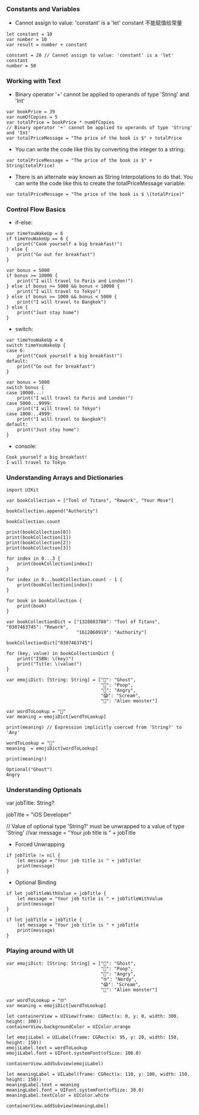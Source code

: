 

### Constants and Variables


- Cannot assign to value: 'constant' is a 'let' constant 不能赋值给常量

```
let constant = 10
var number = 10
var result = number + constant

constant = 20 // Cannot assign to value: 'constant' is a 'let' constant
number = 50
```

### Working with Text

- Binary operator '+' cannot be applied to operands of type 'String' and 'Int'
```
var bookPrice = 39
var numOfCopies = 5
var totalPrice = bookPrice * numOfCopies
// Binary operator '+' cannot be applied to operands of type 'String' and 'Int'
var totalPriceMessage = "The price of the book is $" + totalPrice
```

- You can write the code like this by converting the integer to a string:
```var totalPriceMessage = "The price of the book is $" + String(totalPrice)
```- There is an alternate way known as String Interpolations to do that. You can write the code like this to create the totalPriceMessage variable:
```var totalPriceMessage = "The price of the book is $ \(totalPrice)"
```

### Control Flow Basics

- if-else:   
```
var timeYouWakeUp = 6
if timeYouWakeUp == 6 {
    print("Cook yourself a big breakfast!")
} else {
    print("Go out for breakfast")
}

var bonus = 5000
if bonus >= 10000 {
    print("I will travel to Paris and London!")
} else if bonus >= 5000 && bonus < 10000 {
    print("I will travel to Tokyo")
} else if bonus >= 1000 && bonus < 5000 {
    print("I will travel to Bangkok")
} else {
    print("Just stay home")
}
```

- switch:    
```
var timeYouWakeUp = 6
switch timeYouWakeUp {
case 6:
    print("Cook yourself a big breakfast!")
default:
    print("Go out for breakfast")
}

var bonus = 5000
switch bonus {
case 10000...:
    print("I will travel to Paris and London!")
case 5000...9999:
    print("I will travel to Tokyo")
case 1000...4999:
    print("I will travel to Bangkok")
default:
    print("Just stay home")
}
```

- console:  
```
Cook yourself a big breakfast!
I will travel to Tokyo
```

### Understanding Arrays and Dictionaries

```
import UIKit

var bookCollection = ["Tool of Titans", "Rework", "Your Move"]

bookCollection.append("Authority")

bookCollection.count

print(bookCollection[0])
print(bookCollection[1])
print(bookCollection[2])
print(bookCollection[3])

for index in 0...3 {
    print(bookCollection[index])
}

for index in 0...bookCollection.count - 1 {
    print(bookCollection[index])
}

for book in bookCollection {
    print(book)
}

var bookCollectionDict = ["1328683788": "Tool of Titans", "0307463745": "Rework",
                          "1612060919": "Authority"]

bookCollectionDict["0307463745"]

for (key, value) in bookCollectionDict {
    print("ISBN: \(key)")
    print("Title: \(value)")
}
```


```
var emojiDict: [String: String] = ["👻": "Ghost",
                                   "💩": "Poop",
                                   "😤": "Angry",
                                   "😱": "Scream",
                                   "👾": "Alien monster"]

var wordToLookup = "👻"
var meaning = emojiDict[wordToLookup]

print(meaning) // Expression implicitly coerced from 'String?' to 'Any'

wordToLookup = "😤"
meaning  = emojiDict[wordToLookup]

print(meaning!)
```

```
Optional("Ghost")
Angry
```

### Understanding Optionals

var jobTitle: String?

jobTitle = "iOS Developer"

// Value of optional type 'String?' must be unwrapped to a value of type 'String'
//var message = "Your job title is " + jobTitle


- Forced Unwrapping  
```
if jobTitle != nil {
    let message = "Your job title is " + jobTitle!
    print(message)
}
```

- Optional Binding  
```
if let jobTitleWithValue = jobTitle {
    let message = "Your job title is " + jobTitleWithValue
    print(message)
}

if let jobTitle = jobTitle {
    let message = "Your job title is " + jobTitle
    print(message)
}
```

### Playing around with UI

```
var emojiDict: [String: String] = ["👻": "Ghost",
                                   "💩": "Poop",
                                   "😤": "Angry",
                                   "🤓": "Nerdy",
                                   "😱": "Scream",
                                   "👾": "Alien monster"]

var wordToLookup = "🤓"
var meaning = emojiDict[wordToLookup]

let containerView = UIView(frame: CGRect(x: 0, y: 0, width: 300, height: 300))
containerView.backgroundColor = UIColor.orange

let emojiLabel = UILabel(frame: CGRect(x: 95, y: 20, width: 150, height: 150))
emojiLabel.text = wordToLookup
emojiLabel.font = UIFont.systemFont(ofSize: 100.0)

containerView.addSubview(emojiLabel)

let meaningLabel = UILabel(frame: CGRect(x: 110, y: 100, width: 150, height: 150))
meaningLabel.text = meaning
meaningLabel.font = UIFont.systemFont(ofSize: 30.0)
meaningLabel.textColor = UIColor.white

containerView.addSubview(meaningLabel)
```











